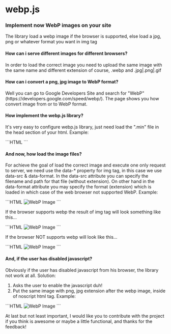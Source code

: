 webp.js
======

<h3>Implement now WebP images on your site</h3>
<p>The library load a webp image if the browser is supported, else load a jpg, png or whatever format you want in img tag</p>

<h4>How can i serve different images for different browsers?</h4>
<p>In order to load the correct image you need to upload the same image with the same name and different extension of course, .webp and .jpg|.png|.gif</p>

<h4>How can i convert a png, jpg image to WebP format?</h4>
<p>Well you can go to Google Developers Site and search for "WebP" (https://developers.google.com/speed/webp/). The page shows you how convert image from or to WebP format.</p>

<h4>How implement the webp.js library?</h4>
<p>It's very easy to configure webp.js library, just need load the ".min" file in the head section of your html. Example:</p>
```HTML
<html>
<head>
	<script type="text/javascript" src="../lib/webp.min.js"></script>
</head>
</html>
```

<h4>And now, how load the image files?</h4>
<p>For achieve the goal of load the correct image and execute one only request to server, we need use the data-* property for img tag, in this case we use data-src & data-format. In the data-src attribute you can specify the filename and path for that file (without extension). On other hand in the data-format attribute you may specify the format (extension) which is loaded in which case of the web browser not supported WebP. Example:</p>
```HTML
<body>
	<img data-src="./test" data-format="png" alt="WebP Image"/>
</body>
```
<p>If the browser supports webp the result of img tag will look something like this...</p>
```HTML
<img data-src="./test" data-format="png" alt="WebP Image" src="./test.webp"/>
```
<p>If the browser NOT supports webp will look like this...</p>
```HTML
<img data-src="./test" data-format="png" alt="WebP Image" src="./test.png"/>
```

<h4>And, if the user has disabled javascript?</h4>
<p>Obviously if the user has disabled javascript from his browser, the library not work at all. Solution:</p>
<ol>
	<li>Asks the user to enable the javascript duh!</li>
	<li>Put the same image with png, jpg extension after the webp image, inside of noscript html tag. Example:</li>
</ol>
```HTML
<noscript>
	<img data-src="./test" data-format="png" alt="WebP Image" src="./test.png"/>
</noscript>
```
<br/>
<p>At last but not least important, I would like you to contribute with the project if you think is awesome or maybe a little functional, and thanks for the feedback!</p>